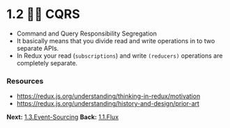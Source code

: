 # 1.2 👩‍🎤 CQRS

- Command and Query Responsibility Segregation
- It basically means that you divide read and write operations in to two separate APIs. 
- In Redux your read (`subscriptions`) and write `(reducers)` operations are completely separate. 

### Resources
- https://redux.js.org/understanding/thinking-in-redux/motivation
- https://redux.js.org/understanding/history-and-design/prior-art

**Next:** [1.3.Event-Sourcing](1.3.Event-Sourcing.md)
**Back:** [1.1.Flux](1.1.Flux.md)